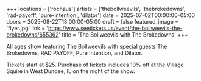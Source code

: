 +++
locations = ['rochaus']
artists = ['thebollweevils', 'thebrokedowns', 'rad-payoff', 'pure-intention', 'dilator']
date = 2025-07-02T00:00:00-05:00
doors = 2025-08-22T18:00:00-05:00
draft = false
featured_image = 'flyer.jpg'
link = 'https://www.seetickets.us/event/the-bollweevils-the-brokedowns/655362'
title = 'The Bollweevils with The Brokedowns'
+++

All ages show featuring The Bollweevils with special guests The Brokedowns, RAD PAYOFF, Pure Intention, and Dilator.

Tickets start at $25. Purchase of tickets includes 10% off at the Village Squire in West Dundee, IL on the night of the show.
